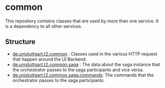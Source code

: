 # common

This repository contains classes that are used by more than one service.
It is a dependency to all other services.

## Structure

* [de.unistuttgart.t2.common](src/main/java/de/unistuttgart/t2/common) :
    Classes used in the various HTTP request that happen around the UI Backend.
* [de.unistuttgart.t2.common.saga](src/main/java/de/unistuttgart/t2/common/saga) :
    The data about the saga instance that the orchestrator passes to the saga participants and vice versa.
* [de.unistuttgart.t2.common.saga.commands](src/main/java/de/unistuttgart/t2/common/saga/commands):
    The commands that the orchestrator passes to the saga participants.
